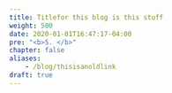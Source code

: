 ```yaml
---
title: Titlefor this blog is this stuff
weight: 500
date: 2020-01-01T16:47:17-04:00
pre: "<b>5. </b>"
chapter: false
aliases: 
    - /blog/thisisanoldlink
draft: true
---
```

